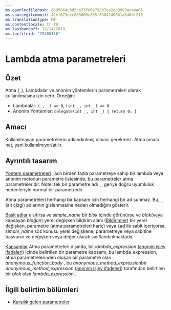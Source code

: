 ```yaml
---
ms.openlocfilehash: 6695664c3d5ca73f66e792b7ce2ec9993aceea05
ms.sourcegitcommit: 42ef673ecc883009c865f8384249881a546df216
ms.translationtype: MT
ms.contentlocale: tr-TR
ms.lasthandoff: 12/14/2019
ms.locfileid: "79485156"
---
```

# <a name="lambda-discard-parameters"></a>Lambda atma parametreleri

## <a name="summary"></a>Özet

Atma (`_`), Lambdalar ve anonim yöntemlerin parametreleri olarak kullanılmasına izin verir.
Örneğin:
- Lambdalar: `(_, _) => 0`, `(int _, int _) => 0`
- Anonim Yöntemler: `delegate(int _, int _) { return 0; }`

## <a name="motivation"></a>Amacı

Kullanılmayan parametrelerin adlandırılmış olması gerekmez. Atma amacı net, yani kullanılmıyor/atılır.

## <a name="detailed-design"></a>Ayrıntılı tasarım

[Yöntem parametreleri](https://github.com/dotnet/csharplang/blob/master/spec/classes.md#method-parameters) `_`adlı birden fazla parametreye sahip bir lambda veya anonim metodun parametre listesinde, bu parametreler atma parametreleridir.
Note: tek bir parametre adı `_`, geriye doğru uyumluluk nedenleriyle normal bir parametredir.

Atma parametreleri herhangi bir kapsam için herhangi bir ad sunmaz.
Bu, `_` (alt çizgi) adlarının gizlenmesine neden olmadığını gösterir.

[Basit adlar](https://github.com/dotnet/csharplang/blob/master/spec/expressions.md#simple-names) `K` sıfırsa ve *simple_name* bir *blok* içinde görünürse ve *blok*(veya kapsayan *bloğun*) yerel değişken bildirim alanı ([Bildirimler](basic-concepts.md#declarations)) bir yerel değişken, parametre (atma parametreleri hariç) veya `I`ad ile sabit içeriyorsa, *simple_name* söz konusu yerel değişkene, parametreye veya sabitine başvurur ve değişken veya değer olarak sınıflandırılmaktadır.

[Kapsamlar](https://github.com/dotnet/csharplang/blob/master/spec/basic-concepts.md#scopes) Atma parametreleri dışında, bir *lambda_expression* ([anonim işlev ifadeleri](expressions.md#anonymous-function-expressions)) içinde belirtilen bir parametre kapsamı, bu lambda_expression, atma parametrelerinden oluşan bir parametre olan *anonymous_function_body* , bu *anonymous_method_expression*bir *anonymous_method_expression* ([anonim işlev ifadeleri](expressions.md#anonymous-function-expressions)) tarafından belirtilen bir *blok* olan *lambda_expression* .

## <a name="related-spec-sections"></a>İlgili belirtim bölümleri
- [Karşılık gelen parametreler](https://github.com/dotnet/csharplang/blob/master/spec/expressions.md#corresponding-parameters)
